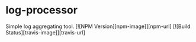 # log-processor
Simple log aggregating tool.
[![NPM Version][npm-image]][npm-url]
[![Build Status][travis-image]][travis-url]
